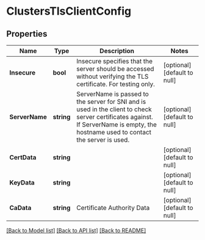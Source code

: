 # ClustersTlsClientConfig

## Properties
Name | Type | Description | Notes
------------ | ------------- | ------------- | -------------
**Insecure** | **bool** | Insecure specifies that the server should be accessed without verifying the TLS certificate. For testing only. | [optional] [default to null]
**ServerName** | **string** | ServerName is passed to the server for SNI and is used in the client to check server certificates against. If ServerName is empty, the hostname used to contact the server is used. | [optional] [default to null]
**CertData** | **string** |  | [optional] [default to null]
**KeyData** | **string** |  | [optional] [default to null]
**CaData** | **string** | Certificate Authority Data | [optional] [default to null]

[[Back to Model list]](../README.md#documentation-for-models) [[Back to API list]](../README.md#documentation-for-api-endpoints) [[Back to README]](../README.md)

